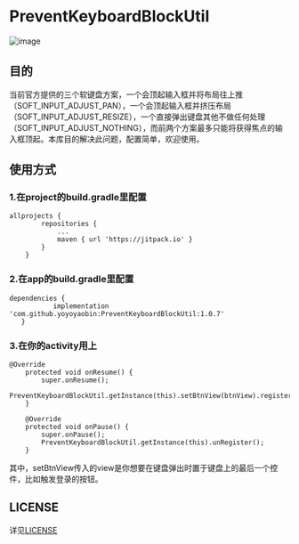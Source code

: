# PreventKeyboardBlockUtil

![image](https://github.com/yoyoyaobin/PreventKeyboardBlockUtil/blob/master/app/src/main/assets/1.gif)

## 目的
当前官方提供的三个软键盘方案，一个会顶起输入框并将布局往上推（SOFT_INPUT_ADJUST_PAN），一个会顶起输入框并挤压布局（SOFT_INPUT_ADJUST_RESIZE），一个直接弹出键盘其他不做任何处理（SOFT_INPUT_ADJUST_NOTHING），而前两个方案最多只能将获得焦点的输入框顶起。本库目的解决此问题，配置简单，欢迎使用。

## 使用方式
### 1.在project的build.gradle里配置
```
allprojects {
		repositories {
			...
			maven { url 'https://jitpack.io' }
		}
	}
```
### 2.在app的build.gradle里配置
 ```
 dependencies {
	        implementation 'com.github.yoyoyaobin:PreventKeyboardBlockUtil:1.0.7'
	}
 ```
 
 ### 3.在你的activity用上
 ```
 @Override
     protected void onResume() {
         super.onResume();
         PreventKeyboardBlockUtil.getInstance(this).setBtnView(btnView).register();
     }
 
     @Override
     protected void onPause() {
         super.onPause();
         PreventKeyboardBlockUtil.getInstance(this).unRegister();
     }
 ```
 其中，setBtnView传入的view是你想要在键盘弹出时置于键盘上的最后一个控件，比如触发登录的按钮。
 
 ## LICENSE
详见[LICENSE](https://github.com/yoyoyaobin/PreventKeyboardBlockUtil/blob/master/LICENSE)
